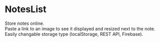 # NotesList
Store notes online.  
Paste a link to an image to see it displayed and resized next to the note.  
Easily changable storage type (localStorage, REST API, Firebase).

